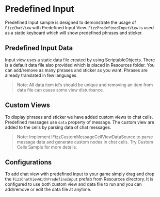 # Predefined Input
Predefined Input sample is designed to demonstrate the usage of `FizzChatView` with Predefined Input View. `FizzPredefinedInputView` is used as a static keyboard which will show predefined phrases and sticker. 

## Predefined Input Data
Input view uses a static data file created by using ScriptableObjects.  There is a default data file also provided which is placed in Resources folder. You can add/remove as many phrases and sticker as you want. Phrases are already translated in few languages.

> Note: All data item id's should be unique and removing an item from data file can cause some view disturbance.
## Custom Views
To display phrases and sticker we  have added custom views to chat cells. Predefined messages use `data` property of message. The custom view are added to the cells by parsing data of chat messages.

> Note: Implement IFizzCustomMessageCellViewDataSource to parse message data and generate custom nodes in chat cells. Try Custom Cells Sample for more details.
 
## Configurations
To add chat view with predefined input to your game simply drag and drop the `FizzChatViewWithPredefineInput` prefab from Resources directory. It is configured to use both custom view and data file to run and you can add/remove or edit the data file at anytime.